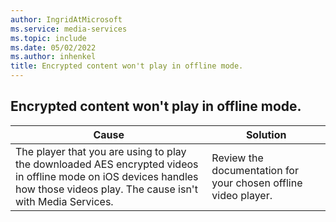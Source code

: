 ```yaml
---
author: IngridAtMicrosoft
ms.service: media-services
ms.topic: include
ms.date: 05/02/2022
ms.author: inhenkel
title: Encrypted content won't play in offline mode.
---
```


<!-- 2201160050000370 -->

## Encrypted content won't play in offline mode.

| Cause | Solution |
| ----- | -------- |
| The player that you are using to play the downloaded AES encrypted videos in offline mode on iOS devices handles how those videos play. The cause isn't with Media Services. | Review the documentation for your chosen offline video player. |
